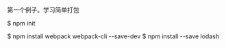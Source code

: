 第一个例子。学习简单打包

$ npm init

$ npm install webpack webpack-cli --save-dev
$ npm install --save lodash

